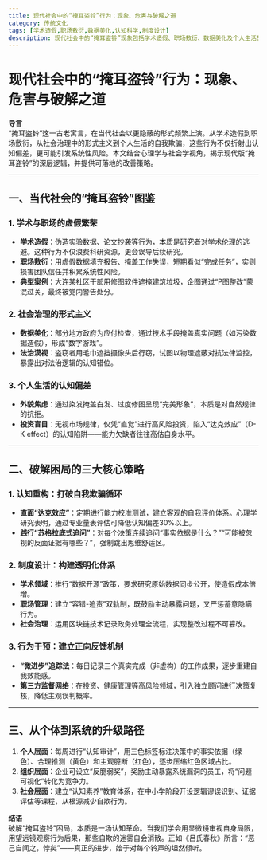 ```yaml
---
title: 现代社会中的“掩耳盗铃”行为：现象、危害与破解之道
category: 传统文化
tags: [学术造假,职场敷衍,数据美化,认知科学,制度设计]
description: 现代社会中的“掩耳盗铃”现象包括学术造假、职场敷衍、数据美化及个人生活的认知偏差等，这些行为不仅导致资源浪费和信任损害，还可能引发系统性风险。文章提出了认知重构、制度设计和行为干预三大策略来破解这种自欺行为，强调通过建立透明化体系、正向反馈机制以及教育体系的改进，从个体到系统层面逐步减少此类现象，推动社会向更加诚信和理性的方向发展。
---
```

# 现代社会中的“掩耳盗铃”行为：现象、危害与破解之道

**导言**  
“掩耳盗铃”这一古老寓言，在当代社会以更隐蔽的形式频繁上演。从学术造假到职场敷衍，从社会治理中的形式主义到个人生活的自我欺骗，这些行为不仅折射出认知偏差，更可能引发系统性风险。本文结合心理学与社会学视角，揭示现代版“掩耳盗铃”的深层逻辑，并提供可落地的改善策略。

---

## 一、当代社会的“掩耳盗铃”图鉴  
### 1. **学术与职场的虚假繁荣**  
- **学术造假**：伪造实验数据、论文抄袭等行为，本质是研究者对学术伦理的逃避。这种行为不仅浪费科研资源，更会误导后续研究。  
- **职场敷衍**：用虚假数据填充报告、掩盖工作失误，短期看似“完成任务”，实则损害团队信任并积累系统性风险。  
- **典型案例**：大连某社区干部用修图软件遮掩建筑垃圾，企图通过“P图整改”蒙混过关，最终被党内警告处分。

### 2. **社会治理的形式主义**  
- **数据美化**：部分地方政府为应付检查，通过技术手段掩盖真实问题（如污染数据造假），形成“数字游戏”。  
- **法治漠视**：盗窃者用毛巾遮挡摄像头后行窃，试图以物理遮蔽对抗法律监控，暴露出对法治逻辑的认知错位。

### 3. **个人生活的认知偏差**  
- **外貌焦虑**：通过染发掩盖白发、过度修图呈现“完美形象”，本质是对自然规律的抗拒。  
- **投资盲目**：无视市场规律，仅凭“直觉”进行高风险投资，陷入“达克效应”（D-K effect）的认知陷阱——能力欠缺者往往高估自身水平。

---

## 二、破解困局的三大核心策略  
### 1. **认知重构：打破自我欺骗循环**  
- **直面“达克效应”**：定期进行能力校准测试，建立客观的自我评价体系。心理学研究表明，通过专业量表评估可降低认知偏差30%以上。  
- **践行“苏格拉底式追问”**：对每个决策连续追问“事实依据是什么？”“可能被忽视的反面证据有哪些？”，强制跳出思维舒适区。

### 2. **制度设计：构建透明化体系**  
- **学术领域**：推行“数据开源”政策，要求研究原始数据同步公开，使造假成本倍增。  
- **职场管理**：建立“容错-追责”双轨制，既鼓励主动暴露问题，又严惩蓄意隐瞒行为。  
- **社会治理**：运用区块链技术记录政务处理全流程，实现整改过程不可篡改。

### 3. **行为干预：建立正向反馈机制**  
- **“微进步”追踪法**：每日记录三个真实完成（非虚构）的工作成果，逐步重建自我效能感。  
- **第三方监督网络**：在投资、健康管理等高风险领域，引入独立顾问进行决策复核，降低主观误判概率。

---

## 三、从个体到系统的升级路径  
1. **个人层面**：每周进行“认知审计”，用三色标签标注决策中的事实依据（绿色）、合理推测（黄色）和主观臆断（红色），逐步压缩红色区域占比。  
2. **组织层面**：企业可设立“反脆弱奖”，奖励主动暴露系统漏洞的员工，将“问题可视化”转化为竞争力。  
3. **社会层面**：建立“认知素养”教育体系，在中小学阶段开设逻辑谬误识别、证据评估等课程，从根源减少自欺行为。

**结语**  
破解“掩耳盗铃”困局，本质是一场认知革命。当我们学会用显微镜审视自身局限，用望远镜观察行为后果，那些自欺的迷雾自会消散。正如《吕氏春秋》所言：“恶己自闻之，悖矣”——真正的进步，始于对每个铃声的坦然倾听。  

